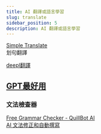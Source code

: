 ```yaml
---
title: AI 翻譯或語言學習
slug: translate
sidebar_position: 5
description: AI 翻譯或語言學習
---
```


[Simple Translate](https://chrome.google.com/webstore/detail/simple-translate/ibplnjkanclpjokhdolnendpplpjiace)  
划句翻譯


[deepl翻譯](https://deepl.com)  

## [GPT最好用](chatbot)


### 文法檢查器

[Free Grammar Checker - QuillBot AI](https://quillbot.com/grammar-check)  
[AI 文法修正和自動撰寫](https://www.compose.ai/)  


